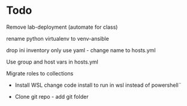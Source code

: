 # Todo

Remove lab-deployment (automate for class)

rename python virtualenv to venv-ansible

drop ini inventory only use yaml - change name to hosts.yml

Use group and host vars in hosts.yml

Migrate roles to collections

- Install WSL change code install to run in wsl instead of powershell¨

- Clone git repo - add git folder
